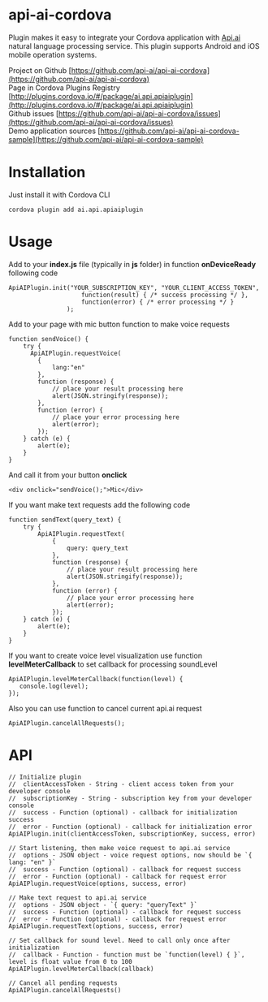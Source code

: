 api-ai-cordova
==============
Plugin makes it easy to integrate your Cordova application with [Api.ai](http://api.ai) natural language processing service. This plugin supports Android and iOS mobile operation systems.

Project on Github [https://github.com/api-ai/api-ai-cordova](https://github.com/api-ai/api-ai-cordova)  
Page in Cordova Plugins Registry [http://plugins.cordova.io/#/package/ai.api.apiaiplugin](http://plugins.cordova.io/#/package/ai.api.apiaiplugin)  
Github issues [https://github.com/api-ai/api-ai-cordova/issues](https://github.com/api-ai/api-ai-cordova/issues)  
Demo application sources [https://github.com/api-ai/api-ai-cordova-sample](https://github.com/api-ai/api-ai-cordova-sample)  

# Installation
Just install it with Cordova CLI

    cordova plugin add ai.api.apiaiplugin

# Usage

Add to your **index.js** file (typically in **js** folder) in function **onDeviceReady** following code
    
    ApiAIPlugin.init("YOUR_SUBSCRIPTION_KEY", "YOUR_CLIENT_ACCESS_TOKEN", 
                        function(result) { /* success processing */ },
                        function(error) { /* error processing */ }
                    );

Add to your page with mic button function to make voice requests

    function sendVoice() {
        try {     
          ApiAIPlugin.requestVoice(
            {
                lang:"en"
            },
            function (response) {
                // place your result processing here
                alert(JSON.stringify(response));
            },
            function (error) {
                // place your error processing here
                alert(error);
            });                
        } catch (e) {
            alert(e);
        }
    }

And call it from your button **onclick**

    <div onclick="sendVoice();">Mic</div>

If you want make text requests add the following code

    function sendText(query_text) {
        try {
            ApiAIPlugin.requestText(
                {
                    query: query_text
                },
                function (response) {
                    // place your result processing here
                    alert(JSON.stringify(response));
                },
                function (error) {
                    // place your error processing here
                    alert(error);
                });
        } catch (e) {
            alert(e);
        }
    }

If you want to create voice level visualization use function **levelMeterCallback** to set callback for processing soundLevel

    ApiAIPlugin.levelMeterCallback(function(level) {
       console.log(level);
    });

Also you can use function to cancel current api.ai request

    ApiAIPlugin.cancelAllRequests();

# API

    // Initialize plugin
    //  clientAccessToken - String - client access token from your developer console
    //  subscriptionKey - String - subscription key from your developer console
    //  success - Function (optional) - callback for initialization success
    //  error - Function (optional) - callback for initialization error
    ApiAIPlugin.init(clientAccessToken, subscriptionKey, success, error)

    // Start listening, then make voice request to api.ai service
    //  options - JSON object - voice request options, now should be `{ lang: "en" }`
    //  success - Function (optional) - callback for request success
    //  error - Function (optional) - callback for request error
    ApiAIPlugin.requestVoice(options, success, error)

    // Make text request to api.ai service
    //  options - JSON object - `{ query: "queryText" }`
    //  success - Function (optional) - callback for request success
    //  error - Function (optional) - callback for request error
    ApiAIPlugin.requestText(options, success, error)

    // Set callback for sound level. Need to call only once after initialization
    //  callback - Function - function must be `function(level) { }`, level is float value from 0 to 100
    ApiAIPlugin.levelMeterCallback(callback)

    // Cancel all pending requests
    ApiAIPlugin.cancelAllRequests()